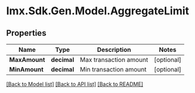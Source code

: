 # Imx.Sdk.Gen.Model.AggregateLimit

## Properties

Name | Type | Description | Notes
------------ | ------------- | ------------- | -------------
**MaxAmount** | **decimal** | Max transaction amount | [optional] 
**MinAmount** | **decimal** | Min transaction amount | [optional] 

[[Back to Model list]](../README.md#documentation-for-models) [[Back to API list]](../README.md#documentation-for-api-endpoints) [[Back to README]](../README.md)


